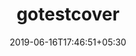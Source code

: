 ---
title: "gotestcover"
date: 2019-06-16T17:46:51+05:30
type: "organisations"
org_name: "RStudio"
repo_desc: "Go test cover with multiple packages support"
repo_link: https://github.com/rstudio/gotestcover
---